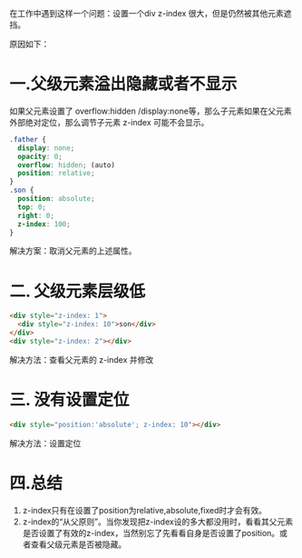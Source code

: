 在工作中遇到这样一个问题：设置一个div z-index 很大，但是仍然被其他元素遮挡。

原因如下：
# 一.父级元素溢出隐藏或者不显示
如果父元素设置了 overflow:hidden /display:none等，那么子元素如果在父元素外部绝对定位，那么调节子元素 z-index 可能不会显示。
```css
.father {
  display: none;
  opacity: 0;
  overflow: hidden; (auto)
  position: relative;
}
.son {
  position: absolute;
  top: 0;
  right: 0;
  z-index: 100;
}
```
解决方案：取消父元素的上述属性。

# 二. 父级元素层级低
```html
<div style="z-index: 1">
  <div style="z-index: 10">son</div>
</div>
<div style="z-index: 2"></div>
```
解决方法：查看父元素的 z-index 并修改

# 三. 没有设置定位
```html
<div style="position:'absolute'; z-index: 10"></div>
```
解决方法：设置定位

# 四.总结
1. z-index只有在设置了position为relative,absolute,fixed时才会有效。
2. z-index的“从父原则”。当你发现把z-index设的多大都没用时，看看其父元素是否设置了有效的z-index，当然别忘了先看看自身是否设置了position。或者查看父级元素是否被隐藏。
